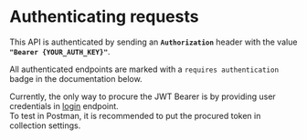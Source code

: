 # Authenticating requests

This API is authenticated by sending an **`Authorization`** header with the value **`"Bearer {YOUR_AUTH_KEY}"`**.

All authenticated endpoints are marked with a `requires authentication` badge in the documentation below.

Currently, the only way to procure the JWT Bearer is by providing user credentials in <a href="#authentication-endpoints-POSTlogin">login</a> endpoint.
<br />
To test in Postman, it is recommended to put the procured token in collection settings.
